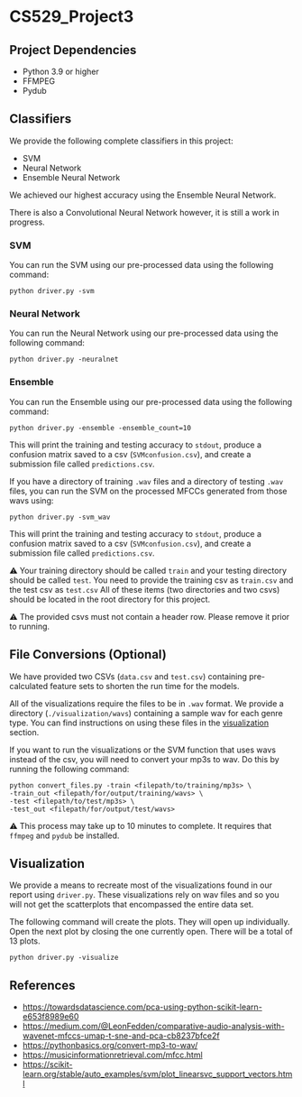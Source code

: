 # CS529_Project3
## Project Dependencies
- Python 3.9 or higher
- FFMPEG
- Pydub

## Classifiers
We provide the following complete classifiers in this project:

- SVM
- Neural Network
- Ensemble Neural Network

We achieved our highest accuracy using the Ensemble Neural Network. 

There is also a Convolutional Neural Network however, it is still a work in progress.

### SVM
You can run the SVM using our pre-processed data using the following command:

```shell
python driver.py -svm
```

### Neural Network
You can run the Neural Network using our pre-processed data using the following command:

```shell
python driver.py -neuralnet
```

### Ensemble
You can run the Ensemble using our pre-processed data using the following command:

```shell
python driver.py -ensemble -ensemble_count=10
```

This will print the training and testing accuracy to `stdout`, produce a confusion 
matrix saved to a csv (`SVMconfusion.csv`), and create a submission file called 
`predictions.csv`.

If you have a directory of training `.wav` files and a directory of testing `.wav` 
files, you can run the SVM on the processed MFCCs generated from those wavs using:

```shell
python driver.py -svm_wav
```

This will print the training and testing accuracy to `stdout`, produce a confusion
matrix saved to a csv (`SVMconfusion.csv`), and create a submission file called
`predictions.csv`.

:warning: Your training directory should be called `train` and your testing 
directory should be called `test`. You need to provide the training csv as `train.csv` 
and the test csv as `test.csv` All of these items (two directories and two csvs) should 
be located in the root directory for this project.

:warning: The provided csvs must not contain a header row. Please remove it prior to running.

## File Conversions (Optional)

We have provided two CSVs (`data.csv` and `test.csv`) containing pre-calculated 
feature sets to shorten the run time for the models.

All of the visualizations require the files to be in `.wav` format. We provide a 
directory (`./visualization/wavs`) containing a sample wav for each genre type. You can find 
instructions on using these files in the [visualization](#visualization) section.

If you want to run the visualizations or the SVM function that uses wavs instead 
of the csv, you will need to convert your mp3s to wav. Do this by running the following command:

```shell
python convert_files.py -train <filepath/to/training/mp3s> \
-train_out <filepath/for/output/training/wavs> \
-test <filepath/to/test/mp3s> \
-test_out <filepath/for/output/test/wavs>
```
:warning: This process may take up to 10 minutes to complete. It requires that `ffmpeg` 
and `pydub` be installed.

## Visualization

We provide a means to recreate most of the visualizations found in our report using 
`driver.py`. These visualizations rely on wav files and so you will not get the scatterplots 
that encompassed the entire data set.

The following command will create the plots. They will open up individually. Open the next
plot by closing the one currently open. There will be a total of 13 plots.

```shell
python driver.py -visualize
```

## References

- https://towardsdatascience.com/pca-using-python-scikit-learn-e653f8989e60
- https://medium.com/@LeonFedden/comparative-audio-analysis-with-wavenet-mfccs-umap-t-sne-and-pca-cb8237bfce2f
- https://pythonbasics.org/convert-mp3-to-wav/
- https://musicinformationretrieval.com/mfcc.html
- https://scikit-learn.org/stable/auto_examples/svm/plot_linearsvc_support_vectors.html
